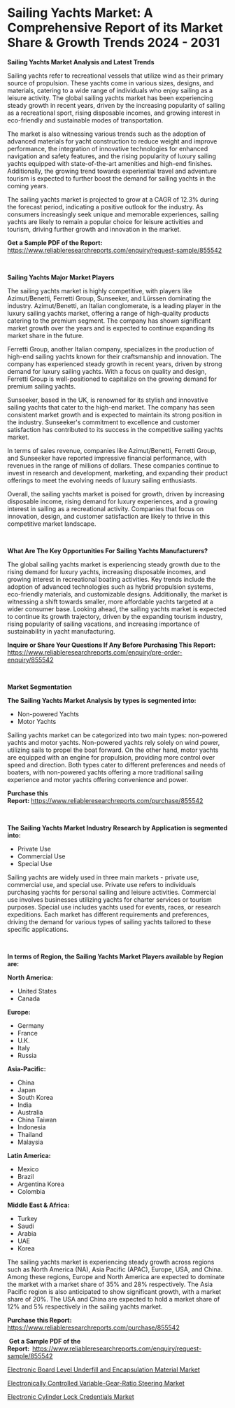 <p><h1>Sailing Yachts Market: A Comprehensive Report of its Market Share & Growth Trends 2024 - 2031</h1></p><p><strong>Sailing Yachts Market Analysis and Latest Trends</strong></p>
<p><p>Sailing yachts refer to recreational vessels that utilize wind as their primary source of propulsion. These yachts come in various sizes, designs, and materials, catering to a wide range of individuals who enjoy sailing as a leisure activity. The global sailing yachts market has been experiencing steady growth in recent years, driven by the increasing popularity of sailing as a recreational sport, rising disposable incomes, and growing interest in eco-friendly and sustainable modes of transportation.</p><p>The market is also witnessing various trends such as the adoption of advanced materials for yacht construction to reduce weight and improve performance, the integration of innovative technologies for enhanced navigation and safety features, and the rising popularity of luxury sailing yachts equipped with state-of-the-art amenities and high-end finishes. Additionally, the growing trend towards experiential travel and adventure tourism is expected to further boost the demand for sailing yachts in the coming years.</p><p>The sailing yachts market is projected to grow at a CAGR of 12.3% during the forecast period, indicating a positive outlook for the industry. As consumers increasingly seek unique and memorable experiences, sailing yachts are likely to remain a popular choice for leisure activities and tourism, driving further growth and innovation in the market.</p></p>
<p><strong>Get a Sample PDF of the Report:&nbsp;</strong> <a href="https://www.reliableresearchreports.com/enquiry/request-sample/855542">https://www.reliableresearchreports.com/enquiry/request-sample/855542</a></p>
<p>&nbsp;</p>
<p><strong>Sailing Yachts Major Market Players</strong></p>
<p><p>The sailing yachts market is highly competitive, with players like Azimut/Benetti, Ferretti Group, Sunseeker, and Lürssen dominating the industry. Azimut/Benetti, an Italian conglomerate, is a leading player in the luxury sailing yachts market, offering a range of high-quality products catering to the premium segment. The company has shown significant market growth over the years and is expected to continue expanding its market share in the future.</p><p>Ferretti Group, another Italian company, specializes in the production of high-end sailing yachts known for their craftsmanship and innovation. The company has experienced steady growth in recent years, driven by strong demand for luxury sailing yachts. With a focus on quality and design, Ferretti Group is well-positioned to capitalize on the growing demand for premium sailing yachts.</p><p>Sunseeker, based in the UK, is renowned for its stylish and innovative sailing yachts that cater to the high-end market. The company has seen consistent market growth and is expected to maintain its strong position in the industry. Sunseeker's commitment to excellence and customer satisfaction has contributed to its success in the competitive sailing yachts market.</p><p>In terms of sales revenue, companies like Azimut/Benetti, Ferretti Group, and Sunseeker have reported impressive financial performance, with revenues in the range of millions of dollars. These companies continue to invest in research and development, marketing, and expanding their product offerings to meet the evolving needs of luxury sailing enthusiasts.</p><p>Overall, the sailing yachts market is poised for growth, driven by increasing disposable income, rising demand for luxury experiences, and a growing interest in sailing as a recreational activity. Companies that focus on innovation, design, and customer satisfaction are likely to thrive in this competitive market landscape.</p></p>
<p>&nbsp;</p>
<p><strong>What Are The Key Opportunities For Sailing Yachts Manufacturers?</strong></p>
<p><p>The global sailing yachts market is experiencing steady growth due to the rising demand for luxury yachts, increasing disposable incomes, and growing interest in recreational boating activities. Key trends include the adoption of advanced technologies such as hybrid propulsion systems, eco-friendly materials, and customizable designs. Additionally, the market is witnessing a shift towards smaller, more affordable yachts targeted at a wider consumer base. Looking ahead, the sailing yachts market is expected to continue its growth trajectory, driven by the expanding tourism industry, rising popularity of sailing vacations, and increasing importance of sustainability in yacht manufacturing.</p></p>
<p><strong>Inquire or Share Your Questions If Any Before Purchasing This Report:</strong> <a href="https://www.reliableresearchreports.com/enquiry/pre-order-enquiry/855542">https://www.reliableresearchreports.com/enquiry/pre-order-enquiry/855542</a></p>
<p>&nbsp;</p>
<p><strong>Market Segmentation</strong></p>
<p><strong>The Sailing Yachts Market Analysis by types is segmented into:</strong></p>
<p><ul><li>Non-powered Yachts</li><li>Motor Yachts</li></ul></p>
<p><p>Sailing yachts market can be categorized into two main types: non-powered yachts and motor yachts. Non-powered yachts rely solely on wind power, utilizing sails to propel the boat forward. On the other hand, motor yachts are equipped with an engine for propulsion, providing more control over speed and direction. Both types cater to different preferences and needs of boaters, with non-powered yachts offering a more traditional sailing experience and motor yachts offering convenience and power.</p></p>
<p><strong>Purchase this Report:&nbsp;</strong><a href="https://www.reliableresearchreports.com/purchase/855542">https://www.reliableresearchreports.com/purchase/855542</a></p>
<p>&nbsp;</p>
<p><strong>The Sailing Yachts Market Industry Research by Application is segmented into:</strong></p>
<p><ul><li>Private Use</li><li>Commercial Use</li><li>Special Use</li></ul></p>
<p><p>Sailing yachts are widely used in three main markets - private use, commercial use, and special use. Private use refers to individuals purchasing yachts for personal sailing and leisure activities. Commercial use involves businesses utilizing yachts for charter services or tourism purposes. Special use includes yachts used for events, races, or research expeditions. Each market has different requirements and preferences, driving the demand for various types of sailing yachts tailored to these specific applications.</p></p>
<p>&nbsp;</p>
<p><strong>In terms of Region, the Sailing Yachts Market Players available by Region are:</strong></p>
<p>
    <p> <strong> North America: </strong>
        <ul>
            <li>United States</li>
            <li>Canada</li>
        </ul>
        </p> 
    <p> <strong> Europe: </strong>
        <ul>
            <li>Germany</li>
            <li>France</li>
            <li>U.K.</li>
            <li>Italy</li>
            <li>Russia</li>
        </ul>
        </p> 
    <p> <strong> Asia-Pacific: </strong>
        <ul>
            <li>China</li>
            <li>Japan</li>
            <li>South Korea</li>
            <li>India</li>
            <li>Australia</li>
            <li>China Taiwan</li>
            <li>Indonesia</li>
            <li>Thailand</li>
            <li>Malaysia</li>
        </ul>
        </p> 
    <p> <strong> Latin America: </strong>
        <ul>
            <li>Mexico</li>
            <li>Brazil</li>
            <li>Argentina Korea</li>
            <li>Colombia</li>
        </ul>
        </p> 
    <p> <strong> Middle East & Africa: </strong>
        <ul>
            <li>Turkey</li>
            <li>Saudi</li>
            <li>Arabia</li>
            <li>UAE</li>
            <li>Korea</li>
        </ul>
    </p>
    </p>
<p><p>The sailing yachts market is experiencing steady growth across regions such as North America (NA), Asia Pacific (APAC), Europe, USA, and China. Among these regions, Europe and North America are expected to dominate the market with a market share of 35% and 28% respectively. The Asia Pacific region is also anticipated to show significant growth, with a market share of 20%. The USA and China are expected to hold a market share of 12% and 5% respectively in the sailing yachts market.</p></p>
<p><strong>Purchase this Report: </strong><a href="https://www.reliableresearchreports.com/purchase/855542">https://www.reliableresearchreports.com/purchase/855542</a></p>
<p>&nbsp;<strong>Get a Sample PDF of the Report:&nbsp;&nbsp;</strong><a href="https://www.reliableresearchreports.com/enquiry/request-sample/855542">https://www.reliableresearchreports.com/enquiry/request-sample/855542</a></p>
<p><strong></strong></p>
<p><p><a href="https://view.publitas.com/reportprime-1/electronic-board-level-underfill-and-encapsulation-material-market-research-report-unlocks-analysis-on-the-market-financial-status-market-size-and-market-revenue-upto-2030/">Electronic Board Level Underfill and Encapsulation Material Market</a></p><p><a href="https://view.publitas.com/reportprime-1/electronically-controlled-variable-gear-ratio-steering-market-research-report-provides-thorough-industry-overview-which-offers-an-in-depth-analysis-of-product-trends-and-new-market-divisions/">Electronically Controlled Variable-Gear-Ratio Steering Market</a></p><p><a href="https://view.publitas.com/reportprime-1/electronic-cylinder-lock-credentials-market-research-report-forecasted-for-period-from-2023-2030-by-market-type-market-application-and-region/">Electronic Cylinder Lock Credentials Market</a></p></p>
